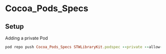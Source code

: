 # Cocoa_Pods_Specs

## Setup

Adding a private Pod

```ruby
pod repo push Cocoa_Pods_Specs STWLibraryKit.podspec --private --allow-warnings
```

